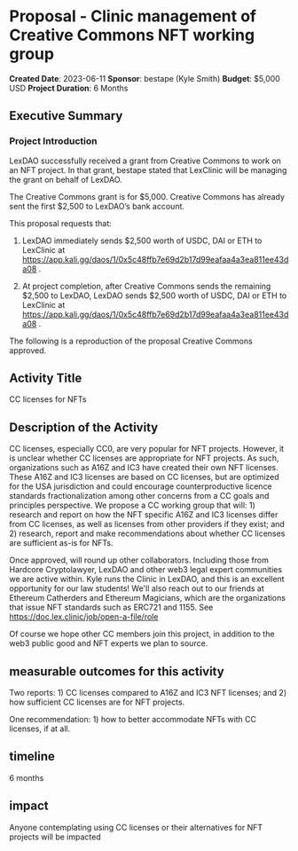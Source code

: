 # Proposal - Clinic management of Creative Commons NFT working group

**Created Date**: 2023-06-11
**Sponsor**: bestape (Kyle Smith)
**Budget**: $5,000 USD
**Project Duration**: 6 Months 

## Executive Summary
### Project Introduction 

LexDAO successfully received a grant from Creative Commons to work on an NFT project. In that grant, bestape stated that LexClinic will be managing the grant on behalf of LexDAO. 

The Creative Commons grant is for $5,000. Creative Commons has already sent the first $2,500 to LexDAO’s bank account.

This proposal requests that: 

1. LexDAO immediately sends $2,500 worth of USDC, DAI or ETH to LexClinic at https://app.kali.gg/daos/1/0x5c48ffb7e69d2b17d99eafaa4a3ea811ee43da08 .

2. At project completion, after Creative Commons sends the remaining $2,500 to LexDAO, LexDAO sends $2,500 worth of USDC, DAI or ETH to LexClinic at https://app.kali.gg/daos/1/0x5c48ffb7e69d2b17d99eafaa4a3ea811ee43da08 .

The following is a reproduction of the proposal Creative Commons approved.

## Activity Title

CC licenses for NFTs

## Description of the Activity

CC licenses, especially CC0, are very popular for NFT projects. However, it is unclear whether CC licenses are appropriate for NFT projects. As such, organizations such as A16Z and IC3 have created their own NFT licenses. These A16Z and IC3 licenses are based on CC licenses, but are optimized for the USA jurisdiction and could encourage counterproductive licence standards fractionalization among other concerns from a CC goals and principles perspective. We propose a CC working group that will: 1) research and report on how the NFT specific A16Z and IC3 licenses differ from CC licenses, as well as licenses from other providers if they exist; and 2) research, report and make recommendations about whether CC licenses are sufficient as-is for NFTs. 

Once approved, will round up other collaborators. Including those from Hardcore Cryptolawyer, LexDAO and other web3 legal expert communities we are active within. Kyle runs the Clinic in LexDAO, and this is an excellent opportunity for our law students! We'll also reach out to our friends at Ethereum Catherders and Ethereum Magicians, which are the organizations that issue NFT standards such as ERC721 and 1155. See https://doc.lex.clinic/job/open-a-file/role

Of course we hope other CC members join this project, in addition to the web3 public good and NFT experts we plan to source.

## measurable outcomes for this activity

Two reports: 1) CC licenses compared to A16Z and IC3 NFT licenses; and 2) how sufficient CC licenses are for NFT projects.

One recommendation: 1) how to better accommodate NFTs with CC licenses, if at all.

## timeline

6 months

## impact

Anyone contemplating using CC licenses or their alternatives for NFT projects will be impacted